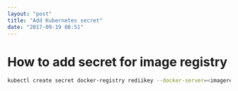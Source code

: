 ```yaml
---
layout: "post"
title: "Add Kubernetes secret"
date: "2017-09-19 08:51"
---
```



# How to add secret for image registry
```bash
kubectl create secret docker-registry rediikey --docker-server=<imagerepourl> --docker-username=<username> --docker-password=<password> --docker-email=<email>
```
